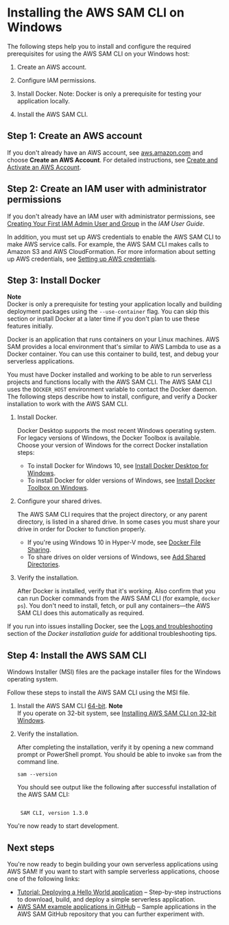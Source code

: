 # Installing the AWS SAM CLI on Windows<a name="serverless-sam-cli-install-windows"></a>

The following steps help you to install and configure the required prerequisites for using the AWS SAM CLI on your Windows host:

1. Create an AWS account\.

1. Configure IAM permissions\.

1. Install Docker\. Note: Docker is only a prerequisite for testing your application locally\.

1. Install the AWS SAM CLI\.

## Step 1: Create an AWS account<a name="serverless-sam-cli-install-windows-aws-account"></a>

If you don't already have an AWS account, see [aws\.amazon\.com](https://aws.amazon.com/) and choose **Create an AWS Account**\. For detailed instructions, see [Create and Activate an AWS Account](https://aws.amazon.com/premiumsupport/knowledge-center/create-and-activate-aws-account/)\.

## Step 2: Create an IAM user with administrator permissions<a name="serverless-sam-cli-install-windows-iam-permissions"></a>

If you don't already have an IAM user with administrator permissions, see [Creating Your First IAM Admin User and Group](https://docs.aws.amazon.com/IAM/latest/UserGuide/getting-started_create-admin-group.html) in the *IAM User Guide*\.

In addition, you must set up AWS credentials to enable the AWS SAM CLI to make AWS service calls\. For example, the AWS SAM CLI makes calls to Amazon S3 and AWS CloudFormation\. For more information about setting up AWS credentials, see [Setting up AWS credentials](serverless-getting-started-set-up-credentials.md)\.

## Step 3: Install Docker<a name="serverless-sam-cli-install-windows-docker"></a>

**Note**  
Docker is only a prerequisite for testing your application locally and building deployment packages using the `--use-container` flag\. You can skip this section or install Docker at a later time if you don't plan to use these features initially\.

Docker is an application that runs containers on your Linux machines\. AWS SAM provides a local environment that's similar to AWS Lambda to use as a Docker container\. You can use this container to build, test, and debug your serverless applications\.

You must have Docker installed and working to be able to run serverless projects and functions locally with the AWS SAM CLI\. The AWS SAM CLI uses the `DOCKER_HOST` environment variable to contact the Docker daemon\. The following steps describe how to install, configure, and verify a Docker installation to work with the AWS SAM CLI\.

1. Install Docker\.

   Docker Desktop supports the most recent Windows operating system\. For legacy versions of Windows, the Docker Toolbox is available\. Choose your version of Windows for the correct Docker installation steps:
   + To install Docker for Windows 10, see [Install Docker Desktop for Windows](https://docs.docker.com/docker-for-windows/install/)\.
   + To install Docker for older versions of Windows, see [Install Docker Toolbox on Windows](https://docs.docker.com/toolbox/toolbox_install_windows/)\.

1. Configure your shared drives\.

   The AWS SAM CLI requires that the project directory, or any parent directory, is listed in a shared drive\. In some cases you must share your drive in order for Docker to function properly\.
   + If you're using Windows 10 in Hyper\-V mode, see [ Docker File Sharing](https://docs.docker.com/docker-for-windows/#file-sharing)\.
   + To share drives on older versions of Windows, see [Add Shared Directories](https://docs.docker.com/toolbox/toolbox_install_windows/#optional-add-shared-directories)\.

1. Verify the installation\.

   After Docker is installed, verify that it's working\. Also confirm that you can run Docker commands from the AWS SAM CLI \(for example, `docker ps`\)\. You don't need to install, fetch, or pull any containers—the AWS SAM CLI does this automatically as required\.

If you run into issues installing Docker, see the [Logs and troubleshooting](https://docs.docker.com/docker-for-windows/troubleshoot/) section of the *Docker installation guide* for additional troubleshooting tips\.

## Step 4: Install the AWS SAM CLI<a name="serverless-sam-cli-install-windows-sam-cli"></a>

Windows Installer \(MSI\) files are the package installer files for the Windows operating system\.

Follow these steps to install the AWS SAM CLI using the MSI file\. 

1. Install the AWS SAM CLI [ 64\-bit](https://github.com/aws/aws-sam-cli/releases/latest/download/AWS_SAM_CLI_64_PY3.msi)\.
**Note**  
If you operate on 32\-bit system, see [Installing AWS SAM CLI on 32\-bit Windows](important-notes.md#important-notes-32-bit-windows)\.

1. Verify the installation\.

   After completing the installation, verify it by opening a new command prompt or PowerShell prompt\. You should be able to invoke `sam` from the command line\.

   ```
   sam --version
   ```

   You should see output like the following after successful installation of the AWS SAM CLI:

   ```
    
    SAM CLI, version 1.3.0
   ```

You're now ready to start development\.

## Next steps<a name="serverless-sam-cli-install-windows-next-steps"></a>

You're now ready to begin building your own serverless applications using AWS SAM\! If you want to start with sample serverless applications, choose one of the following links:
+ [Tutorial: Deploying a Hello World application](serverless-getting-started-hello-world.md) – Step\-by\-step instructions to download, build, and deploy a simple serverless application\.
+ [AWS SAM example applications in GitHub](https://github.com/aws-samples/serverless-app-examples) – Sample applications in the AWS SAM GitHub repository that you can further experiment with\.